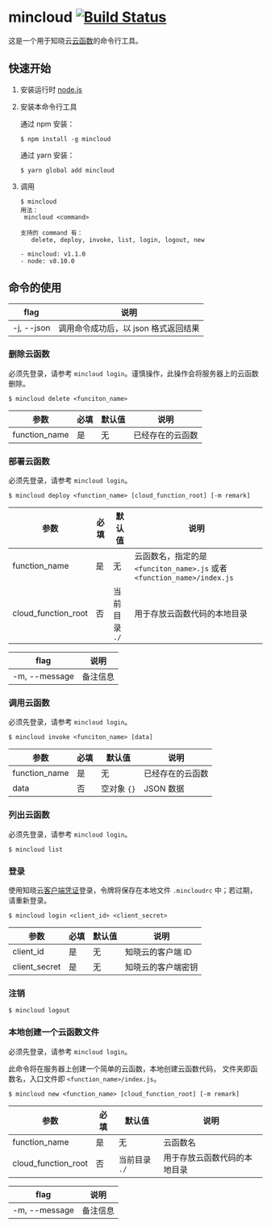 # mincloud [![Build Status](https://travis-ci.org/ifanrx/faas-cli.svg?branch=master)](https://travis-ci.org/ifanrx/faas-cli)

这是一个用于知晓云[云函数](https://doc.minapp.com/cloud-function/)的命令行工具。

## 快速开始

1. 安装运行时 [node.js](https://nodejs.org/)
2. 安装本命令行工具

   通过 npm 安装：

   ```
   $ npm install -g mincloud
   ```

   通过 yarn 安装：

   ```
   $ yarn global add mincloud
   ```

3. 调用

   ```
   $ mincloud
   用法：
    mincloud <command>

   支持的 command 有：
      delete, deploy, invoke, list, login, logout, new

   - mincloud: v1.1.0
   - node: v8.10.0
   ```

## 命令的使用

flag       | 说明
-----------|-------------------------------------
-j, --json | 调用命令成功后，以 json 格式返回结果

### 删除云函数

必须先登录，请参考 `mincloud login`。谨慎操作，此操作会将服务器上的云函数删除。

```
$ mincloud delete <funciton_name>
```

参数          | 必填  | 默认值 |  说明
--------------|-------|--------|-----------------
function_name | 是    | 无     | 已经存在的云函数

### 部署云函数

必须先登录，请参考 `mincloud login`。

```
$ mincloud deploy <function_name> [cloud_function_root] [-m remark]
```

参数                | 必填  | 默认值        |  说明
--------------------|-------|---------------|--------------------------------------------------------------------------
function_name       | 是    | 无            | 云函数名，指定的是 `<funciton_name>.js` 或者 `<function_name>/index.js`
cloud_function_root | 否    | 当前目录 `./` | 用于存放云函数代码的本地目录

flag          | 说明
--------------|------------------------------------
-m, --message | 备注信息


### 调用云函数

必须先登录，请参考 `mincloud login`。

```
$ mincloud invoke <funciton_name> [data]
```

参数          | 必填  | 默认值      |  说明
--------------|-------|-------------|-----------------
function_name | 是    | 无          | 已经存在的云函数
data          | 否    | 空对象 `{}` | JSON 数据

### 列出云函数

必须先登录，请参考 `mincloud login`。

```
$ mincloud list
```

### 登录

使用知晓云[客户端凭证](https://cloud.minapp.com/dashboard/#/app/settings/app/)登录，令牌将保存在本地文件 `.mincloudrc` 中；若过期，请重新登录。

```
$ mincloud login <client_id> <client_secret>
```

参数          | 必填  | 默认值 |  说明
--------------|-------|--------|-----------------------
client_id     | 是    | 无     | 知晓云的客户端 ID
client_secret | 是    | 无     | 知晓云的客户端密钥

### 注销

```
$ mincloud logout
```

### 本地创建一个云函数文件

必须先登录，请参考 `mincloud login`。

此命令将在服务器上创建一个简单的云函数，本地创建云函数代码，
文件夹即函数名，入口文件即 `<function_name>/index.js`。

```
$ mincloud new <function_name> [cloud_function_root] [-m remark]
```

参数                | 必填  | 默认值        |  说明
--------------------|-------|---------------|--------------------------------------------------------------------------
function_name       | 是    | 无            | 云函数名
cloud_function_root | 否    | 当前目录 `./` | 用于存放云函数代码的本地目录


flag          | 说明
--------------|------------------------------------
-m, --message | 备注信息

